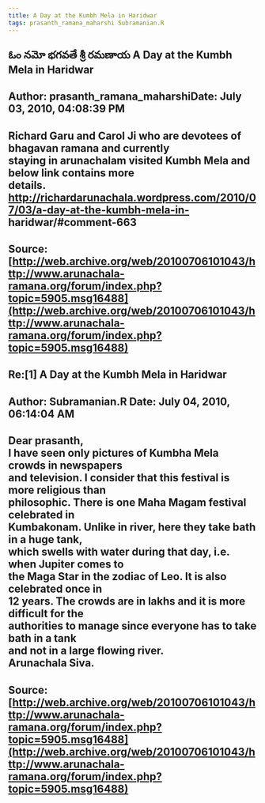 ```yaml
--- 
title: A Day at the Kumbh Mela in Haridwar   
tags: prasanth_ramana_maharshi Subramanian.R  
---  
```

## ఓం నమో భగవతే శ్రీ రమణాయ A Day at the Kumbh Mela in Haridwar  
Author: prasanth_ramana_maharshiDate: July 03, 2010, 04:08:39 PM  
---  
Richard Garu and Carol Ji who are devotees of bhagavan ramana and currently  
staying in arunachalam visited Kumbh Mela and below link contains more  
details.   
http://richardarunachala.wordpress.com/2010/07/03/a-day-at-the-kumbh-mela-in-  
haridwar/#comment-663
 ---  
Source:[http://web.archive.org/web/20100706101043/http://www.arunachala-ramana.org/forum/index.php?topic=5905.msg16488](http://web.archive.org/web/20100706101043/http://www.arunachala-ramana.org/forum/index.php?topic=5905.msg16488)   
---  

## Re:[1] A Day at the Kumbh Mela in Haridwar  
Author: Subramanian.R       Date: July 04, 2010, 06:14:04 AM  
---  
Dear prasanth,   
I have seen only pictures of Kumbha Mela crowds in newspapers   
and television. I consider that this festival is more religious than   
philosophic. There is one Maha Magam festival celebrated in   
Kumbakonam. Unlike in river, here they take bath in a huge tank,   
which swells with water during that day, i.e. when Jupiter comes to   
the Maga Star in the zodiac of Leo. It is also celebrated once in   
12 years. The crowds are in lakhs and it is more difficult for the   
authorities to manage since everyone has to take bath in a tank   
and not in a large flowing river.   
Arunachala Siva.
 ---  
Source:[http://web.archive.org/web/20100706101043/http://www.arunachala-ramana.org/forum/index.php?topic=5905.msg16488](http://web.archive.org/web/20100706101043/http://www.arunachala-ramana.org/forum/index.php?topic=5905.msg16488)   
---  

